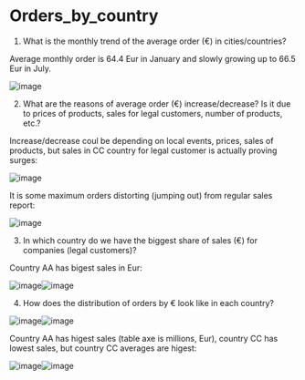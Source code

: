 # Orders_by_country

1. What is the monthly trend of the average order (€) in cities/countries?

Average monthly order is 64.4 Eur in January and slowly growing up to 66.5 Eur in July.

![image](https://user-images.githubusercontent.com/34160094/154737591-4041d35c-8992-4f0b-8425-4bba1d29e6c0.png)

2. What are the reasons of average order (€) increase/decrease? Is it due to prices of products, sales for legal customers, number of products, etc.?

Increase/decrease coul be depending on local events, prices, sales of products, but sales in CC country for legal customer is actually proving surges:

![image](https://user-images.githubusercontent.com/34160094/154740972-34b15c2e-bc3b-4056-87c7-26e4c3a6dcdc.png)

It is some maximum orders distorting (jumping out) from regular sales report:

![image](https://user-images.githubusercontent.com/34160094/154743880-12b26a2a-5e1a-4101-9589-2bce5e8d10dd.png)

3. In which country do we have the biggest share of sales (€) for companies (legal customers)?

Country AA has bigest sales in Eur:

![image](https://user-images.githubusercontent.com/34160094/154744095-881ccd1d-120e-491a-8224-8a676889dded.png)![image](https://user-images.githubusercontent.com/34160094/154744163-dfeac8e1-ff3b-4860-a30f-e7f42ad7a88c.png)

4. How does the distribution of orders by € look like in each country?

![image](https://user-images.githubusercontent.com/34160094/154744754-60671cae-ceef-4b85-8056-840d6970181d.png)![image](https://user-images.githubusercontent.com/34160094/154744437-66d734c0-7210-4a90-b9f3-990622b893d9.png)

Country AA has higest sales (table axe is millions, Eur), country CC has lowest sales, but country CC averages are higest:

![image](https://user-images.githubusercontent.com/34160094/154745384-4185d74c-e1d2-4ef5-b5cd-40faf1fc07bd.png)![image](https://user-images.githubusercontent.com/34160094/154745557-7c2705e9-c89f-45a9-a164-0ccfce0b1dc7.png)






